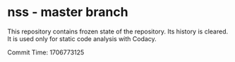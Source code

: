 # nss - master branch

This repository contains frozen state of the repository.
Its history is cleared. It is used only for static code
analysis with Codacy.

Commit Time: 1706773125